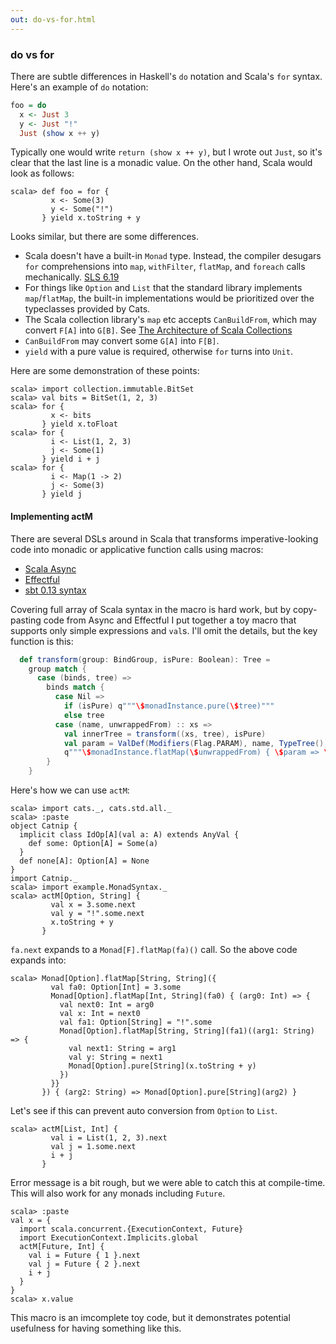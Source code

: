 ```yaml
---
out: do-vs-for.html
---
```


  [SLS_6_19]: http://www.scala-lang.org/files/archive/spec/2.11/06-expressions.html#for-comprehensions-and-for-loops
  [foco]: http://docs.scala-lang.org/overviews/core/architecture-of-scala-collections.html#factoring-out-common-operations
  [ScalaAsync]: https://github.com/scala/async
  [Effectful]: https://github.com/pelotom/effectful
  [BasicDef]: http://www.scala-sbt.org/0.13/tutorial/Basic-Def.html

### do vs for

There are subtle differences in Haskell's `do` notation and Scala's `for` syntax. Here's an example of `do` notation:

```haskell
foo = do
  x <- Just 3
  y <- Just "!"
  Just (show x ++ y)
```

Typically one would write `return (show x ++ y)`, but I wrote out `Just`, so it's clear that the last line is a monadic value. On the other hand, Scala would look as follows:

```console
scala> def foo = for {
         x <- Some(3)
         y <- Some("!")
       } yield x.toString + y
```

Looks similar, but there are some differences.

- Scala doesn't have a built-in `Monad` type. Instead, the compiler desugars `for` comprehensions into `map`, `withFilter`, `flatMap`, and `foreach` calls mechanically. [SLS 6.19][SLS_6_19]
- For things like `Option` and `List` that the standard library implements `map`/`flatMap`, the built-in implementations would be prioritized over the typeclasses provided by Cats.
- The Scala collection library's `map` etc accepts `CanBuildFrom`, which may convert `F[A]` into `G[B]`. See [The Architecture of Scala Collections][foco]
- `CanBuildFrom` may convert some `G[A]` into `F[B]`. 
- `yield` with a pure value is required, otherwise `for` turns into `Unit`.

Here are some demonstration of these points:

```console
scala> import collection.immutable.BitSet
scala> val bits = BitSet(1, 2, 3)
scala> for {
         x <- bits
       } yield x.toFloat
scala> for {
         i <- List(1, 2, 3)
         j <- Some(1)
       } yield i + j
scala> for {
         i <- Map(1 -> 2)
         j <- Some(3)
       } yield j
```

#### Implementing actM

There are several DSLs around in Scala that transforms imperative-looking code
into monadic or applicative function calls using macros:

- [Scala Async][ScalaAsync]
- [Effectful][Effectful]
- [sbt 0.13 syntax][BasicDef]

Covering full array of Scala syntax in the macro is hard work,
but by copy-pasting code from Async and Effectful I put together
a toy macro that supports only simple expressions and `val`s.
I'll omit the details, but the key function is this:

```scala
  def transform(group: BindGroup, isPure: Boolean): Tree =
    group match {
      case (binds, tree) =>
        binds match {
          case Nil =>
            if (isPure) q"""\$monadInstance.pure(\$tree)"""
            else tree
          case (name, unwrappedFrom) :: xs =>
            val innerTree = transform((xs, tree), isPure)
            val param = ValDef(Modifiers(Flag.PARAM), name, TypeTree(), EmptyTree)
            q"""\$monadInstance.flatMap(\$unwrappedFrom) { \$param => \$innerTree }"""
        }
    }
```

Here's how we can use `actM`:

```console
scala> import cats._, cats.std.all._
scala> :paste
object Catnip {
  implicit class IdOp[A](val a: A) extends AnyVal {
    def some: Option[A] = Some(a)
  }
  def none[A]: Option[A] = None
}
import Catnip._
scala> import example.MonadSyntax._
scala> actM[Option, String] {
         val x = 3.some.next
         val y = "!".some.next
         x.toString + y
       }
```

`fa.next` expands to a `Monad[F].flatMap(fa)()` call.
So the above code expands into:

```console
scala> Monad[Option].flatMap[String, String]({
         val fa0: Option[Int] = 3.some
         Monad[Option].flatMap[Int, String](fa0) { (arg0: Int) => {
           val next0: Int = arg0
           val x: Int = next0
           val fa1: Option[String] = "!".some
           Monad[Option].flatMap[String, String](fa1)((arg1: String) => {
             val next1: String = arg1
             val y: String = next1
             Monad[Option].pure[String](x.toString + y)
           })
         }}
       }) { (arg2: String) => Monad[Option].pure[String](arg2) }
```

Let's see if this can prevent auto conversion from `Option` to `List`.

```console
scala> actM[List, Int] {
         val i = List(1, 2, 3).next
         val j = 1.some.next
         i + j
       }
```

Error message is a bit rough, but we were able to catch this at compile-time.
This will also work for any monads including `Future`.

```console
scala> :paste
val x = {
  import scala.concurrent.{ExecutionContext, Future}
  import ExecutionContext.Implicits.global
  actM[Future, Int] {
    val i = Future { 1 }.next
    val j = Future { 2 }.next
    i + j
  }
}
scala> x.value
```

This macro is an imcomplete toy code, but it demonstrates potential usefulness for having something like this.
